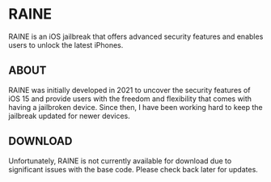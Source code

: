 # RAINE
RAINE is an iOS jailbreak that offers advanced security features and enables users to unlock the latest iPhones. 

## ABOUT
RAINE was initially developed in 2021 to uncover the security features of iOS 15 and provide users with the freedom and flexibility that comes with having a jailbroken device. Since then, I have been working hard to keep the jailbreak updated for newer devices.

## DOWNLOAD
Unfortunately, RAINE is not currently available for download due to significant issues with the base code. Please check back later for updates.
